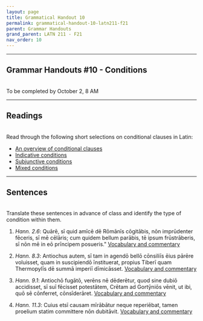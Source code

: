 ```yaml
---
layout: page
title: Grammatical Handout 10
permalink: grammatical-handout-10-latn211-f21
parent: Grammar Handouts
grand_parent: LATN 211 - F21
nav_order: 10
---
```

***

## Grammar Handouts #10 - Conditions
&nbsp;  
To be completed by October 2, 8 AM

***

## Readings
&nbsp;  
Read through the following short selections on conditional clauses in Latin:
 - [An overview of conditional clauses](https://lingualatina.github.io/textbook/presentation/19-conditions/overview/)
 - [Indicative conditions](https://lingualatina.github.io/textbook/presentation/19-conditions/indicative/)
 - [Subjunctive conditions](https://lingualatina.github.io/textbook/presentation/19-conditions/subjunctive/)
 - [Mixed conditions](https://lingualatina.github.io/textbook/presentation/19-conditions/mixed/)

***

## Sentences
&nbsp;  
Translate these sentences in advance of class and identify the type of condition within them.

1. *Hann. 2.6*: Quārē, sī quid amīcē dē Rōmānīs cōgitābis, nōn imprūdenter fēceris, sī mē cēlāris; cum quidem bellum parābis, tē ipsum frūstrāberis, sī nōn mē in eō prīncipem posueris." [Vocabulary and commentary](http://dcc.dickinson.edu/nepos-hannibal/chapter-2)

2. *Hann. 8.3*: Antiochus autem, sī tam in agendō bellō cōnsiliīs ēius pārēre voluisset, quam in suscipiendō īnstituerat, propius Tiberī quam Thermopylīs dē summā imperiī dīmicāsset. [Vocabulary and commentary](http://dcc.dickinson.edu/nepos-hannibal/chapter-8)

3. *Hann. 9.1*:  Antiochō fugātō, verēns nē dēderētur, quod sine dubiō accidisset, sī suī fēcisset potestātem, Crētam ad Gortȳniōs vēnit, ut ibi, quō sē cōnferret, cōnsīderāret. [Vocabulary and commentary](http://dcc.dickinson.edu/nepos-hannibal/chapter-9)

4. *Hann. 11.3*: Cuius etsī causam mīrābātur neque reperiēbat, tamen proelium statim committere nōn dubitāvit. [Vocabulary and commentary](http://dcc.dickinson.edu/nepos-hannibal/chapter-11)
